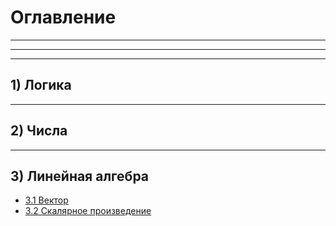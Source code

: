 # Оглавление

***
***
***
## 1) Логика

***

## 2) Числа

***

## 3) Линейная алгебра

* [3.1 Вектор](https://github.com/zaharPonimash/MyLibraryRus/blob/master/MathBook/Linal/%D0%92%D0%B5%D0%BA%D1%82%D0%BE%D1%80)
* [3.2 Скалярное произведение](https://github.com/zaharPonimash/MyLibraryRus/blob/master/MathBook/Linal/%D0%A1%D0%BA%D0%B0%D0%BB%D1%8F%D1%80%D0%BD%D0%BE%D0%B5%20%D0%BF%D1%80%D0%BE%D0%B8%D0%B7%D0%B2%D0%B5%D0%B4%D0%B5%D0%BD%D0%B8%D0%B5.md) 
